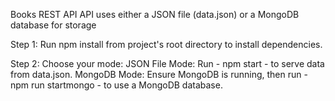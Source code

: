 Books REST API
 API uses either a JSON file (data.json) or a MongoDB database for storage

Step 1: Run npm install from  project's root directory to install dependencies.

Step 2: Choose your mode:
    JSON File Mode: Run - npm start - to serve data from data.json.
    MongoDB Mode: Ensure MongoDB is running, then run - npm run startmongo - to use a MongoDB database.